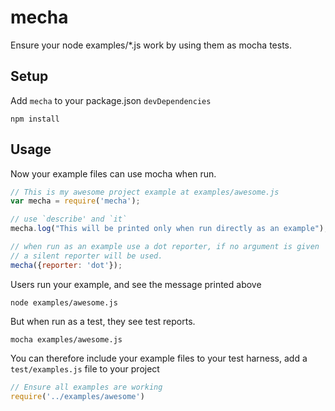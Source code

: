 mecha
=====

Ensure your node examples/*.js work by using them as mocha tests.

## Setup ##

Add `mecha` to your package.json `devDependencies`

```shell
npm install
```

## Usage ##

Now your example files can use mocha when run.

```javascript
// This is my awesome project example at examples/awesome.js
var mecha = require('mecha');

// use `describe' and `it`
mecha.log("This will be printed only when run directly as an example");

// when run as an example use a dot reporter, if no argument is given
// a silent reporter will be used.
mecha({reporter: 'dot'});
```

Users run your example, and see the message printed above

```shell
node examples/awesome.js
```


But when run as a test, they see test reports.

```shell
mocha examples/awesome.js
```

You can therefore include your example files to your test harness,
add a `test/examples.js` file to your project

```javascript
// Ensure all examples are working
require('../examples/awesome')
```
